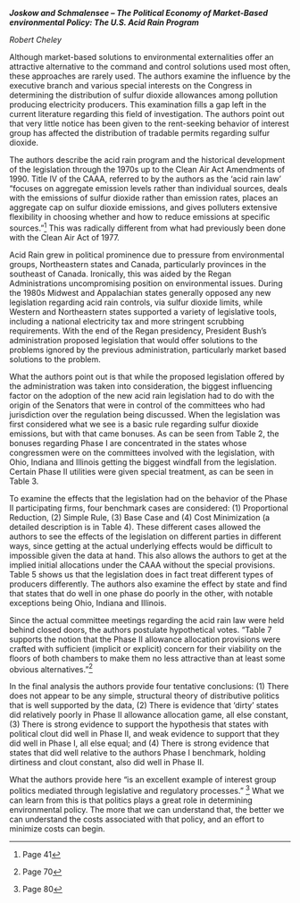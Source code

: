 ***Joskow and Schmalensee – The Political Economy of Market-Based
environmental Policy: The U.S. Acid Rain Program***

*Robert Cheley*

Although market-based solutions to environmental externalities offer an
attractive alternative to the command and control solutions used most
often, these approaches are rarely used. The authors examine the
influence by the executive branch and various special interests on the
Congress in determining the distribution of sulfur dioxide allowances
among pollution producing electricity producers. This examination fills
a gap left in the current literature regarding this field of
investigation. The authors point out that very little notice has been
given to the rent-seeking behavior of interest group has affected the
distribution of tradable permits regarding sulfur dioxide.

The authors describe the acid rain program and the historical
development of the legislation through the 1970s up to the Clean Air Act
Amendments of 1990. Title IV of the CAAA, referred to by the authors as
the ‘acid rain law’ “focuses on aggregate emission levels rather than
individual sources, deals with the emissions of sulfur dioxide rather
than emission rates, places an aggregate cap on sulfur dioxide
emissions, and gives polluters extensive flexibility in choosing whether
and how to reduce emissions at specific sources.”[^1] This was radically
different from what had previously been done with the Clean Air Act of
1977.

Acid Rain grew in political prominence due to pressure from
environmental groups, Northeastern states and Canada, particularly
provinces in the southeast of Canada. Ironically, this was aided by the
Regan Administrations uncompromising position on environmental issues.
During the 1980s Midwest and Appalachian states generally opposed any
new legislation regarding acid rain controls, via sulfur dioxide limits,
while Western and Northeastern states supported a variety of legislative
tools, including a national electricity tax and more stringent scrubbing
requirements. With the end of the Regan presidency, President Bush’s
administration proposed legislation that would offer solutions to the
problems ignored by the previous administration, particularly market
based solutions to the problem.

What the authors point out is that while the proposed legislation
offered by the administration was taken into consideration, the biggest
influencing factor on the adoption of the new acid rain legislation had
to do with the origin of the Senators that were in control of the
committees who had jurisdiction over the regulation being discussed.
When the legislation was first considered what we see is a basic rule
regarding sulfur dioxide emissions, but with that came bonuses. As can
be seen from Table 2, the bonuses regarding Phase I are concentrated in
the states whose congressmen were on the committees involved with the
legislation, with Ohio, Indiana and Illinois getting the biggest
windfall from the legislation. Certain Phase II utilities were given
special treatment, as can be seen in Table 3.

To examine the effects that the legislation had on the behavior of the
Phase II participating firms, four benchmark cases are considered: (1)
Proportional Reduction, (2) Simple Rule, (3) Base Case and (4) Cost
Minimization (a detailed description is in Table 4). These different
cases allowed the authors to see the effects of the legislation on
different parties in different ways, since getting at the actual
underlying effects would be difficult to impossible given the data at
hand. This also allows the authors to get at the implied initial
allocations under the CAAA without the special provisions. Table 5 shows
us that the legislation does in fact treat different types of producers
differently. The authors also examine the effect by state and find that
states that do well in one phase do poorly in the other, with notable
exceptions being Ohio, Indiana and Illinois.

Since the actual committee meetings regarding the acid rain law were
held behind closed doors, the authors postulate hypothetical votes.
“Table 7 supports the notion that the Phase II allowance allocation
provisions were crafted with sufficient (implicit or explicit) concern
for their viability on the floors of both chambers to make them no less
attractive than at least some obvious alternatives.”[^2]

In the final analysis the authors provide four tentative conclusions:
(1) There does not appear to be any simple, structural theory of
distributive politics that is well supported by the data, (2) There is
evidence that ‘dirty’ states did relatively poorly in Phase II allowance
allocation game, all else constant, (3) There is strong evidence to
support the hypothesis that states with political clout did well in
Phase II, and weak evidence to support that they did well in Phase I,
all else equal; and (4) There is strong evidence that states that did
well relative to the authors Phase I benchmark, holding dirtiness and
clout constant, also did well in Phase II.

What the authors provide here “is an excellent example of interest group
politics mediated through legislative and regulatory processes.” [^3]
What we can learn from this is that politics plays a great role in
determining environmental policy. The more that we can understand that,
the better we can understand the costs associated with that policy, and
an effort to minimize costs can begin.

[^1]: Page 41

[^2]: Page 70

[^3]: Page 80
